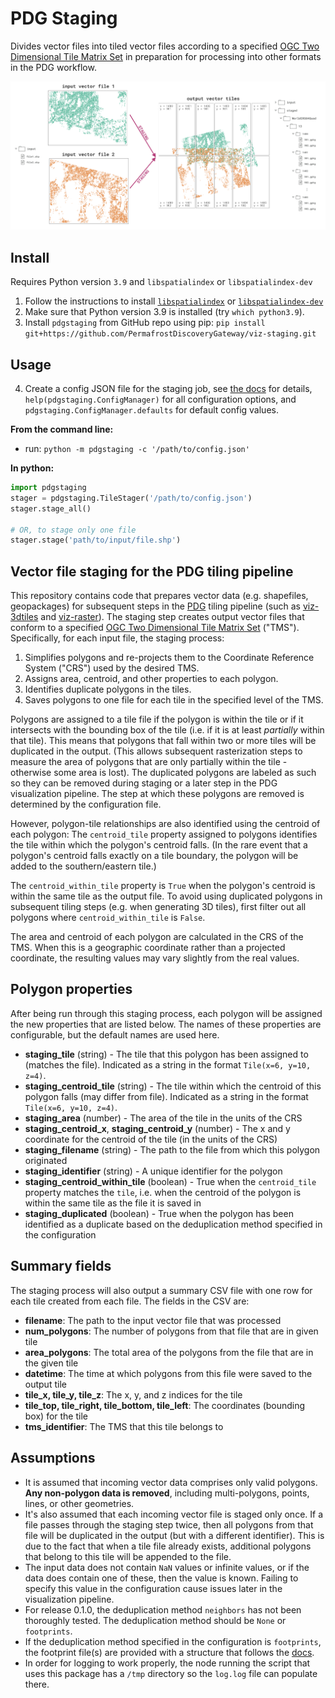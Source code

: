 # PDG Staging

Divides vector files into tiled vector files according to a specified [OGC Two Dimensional Tile Matrix Set](http://docs.opengeospatial.org/is/17-083r2/17-083r2.html) in preparation for processing into other formats in the PDG workflow.

![PDG staging summary](docs/images/staging_tldr.png)

## Install

Requires Python version `3.9` and `libspatialindex` or `libspatialindex-dev`

1. Follow the instructions to install [`libspatialindex`](https://libspatialindex.org/en/latest/) or [`libspatialindex-dev`](https://packages.ubuntu.com/bionic/libspatialindex-dev)
2. Make sure that Python version 3.9 is installed (try `which python3.9`).
3. Install `pdgstaging` from GitHub repo using pip: `pip install git+https://github.com/PermafrostDiscoveryGateway/viz-staging.git`

## Usage

4. Create a config JSON file for the staging job, see [the docs](docs/config.md) for details, `help(pdgstaging.ConfigManager)` for all configuration options, and `pdgstaging.ConfigManager.defaults` for default config values.

**From the command line:**
- run: `python -m pdgstaging -c '/path/to/config.json'`

**In python:**
```python
import pdgstaging
stager = pdgstaging.TileStager('/path/to/config.json')
stager.stage_all()

# OR, to stage only one file
stager.stage('path/to/input/file.shp')
```

## Vector file staging for the PDG tiling pipeline

This repository contains code that prepares vector data (e.g. shapefiles, geopackages) for subsequent steps in the [PDG](https://permafrost.arcticdata.io/) tiling pipeline (such as [viz-3dtiles](https://github.com/PermafrostDiscoveryGateway/viz-3dtiles) and [viz-raster](https://github.com/PermafrostDiscoveryGateway/viz-raster)). The staging step creates output vector files that conform to a specified [OGC Two Dimensional Tile Matrix Set](http://docs.opengeospatial.org/is/17-083r2/17-083r2.html) ("TMS"). Specifically, for each input file, the staging process:

1. Simplifies polygons and re-projects them to the Coordinate Reference System ("CRS") used by the desired TMS.
2. Assigns area, centroid, and other properties to each polygon.
3. Identifies duplicate polygons in the tiles. 
4. Saves polygons to one file for each tile in the specified level of the TMS.

Polygons are assigned to a tile file if the polygon is within the tile or if it intersects with the bounding box of the tile (i.e. if it is at least *partially* within that tile). This means that polygons that fall within two or more tiles will be duplicated in the output. (This allows subsequent rasterization steps to measure the area of polygons that are only partially within the tile - otherwise some area is lost). The duplicated polygons are labeled as such so they can be removed during staging or a later step in the PDG visualization pipeline. The step at which these polygons are removed is determined by the configuration file.  

However, polygon-tile relationships are also identified using the centroid of each polygon: The `centroid_tile` property assigned to polygons identifies the tile within which the polygon's centroid falls. (In the rare event that a polygon's centroid falls exactly on a tile boundary, the polygon will be added to the southern/eastern tile.)

The `centroid_within_tile` property is `True` when the polygon's centroid is within the same tile as the output file. To avoid using duplicated polygons in subsequent tiling steps (e.g. when generating 3D tiles), first filter out all polygons where `centroid_within_tile` is `False`.

The area and centroid of each polygon are calculated in the CRS of the TMS. When this is a geographic coordinate rather than a projected coordinate, the resulting values may vary slightly from the real values. 

## Polygon properties

After being run through this staging process, each polygon will be assigned the new properties that are listed below. The names of these properties are configurable, but the default names are used here.
- **staging_tile** (string) - The tile that this polygon has been assigned to (matches the file). Indicated as a string in the format `Tile(x=6, y=10, z=4)`.
- **staging_centroid_tile** (string) - The tile within which the centroid of this polygon falls (may differ from file). Indicated as a string in the format `Tile(x=6, y=10, z=4)`.
- **staging_area** (number) - The area of the tile in the units of the CRS
- **staging_centroid_x**, **staging_centroid_y** (number) - The x and y coordinate for the centroid of the tile (in the units of the CRS)
- **staging_filename** (string) - The path to the file from which this polygon originated
- **staging_identifier** (string) - A unique identifier for the polygon
- **staging_centroid_within_tile** (boolean) - True when the `centroid_tile` property matches the `tile`, i.e. when the centroid of the polygon is within the same tile as the file it is saved in
- **staging_duplicated** (boolean) - True when the polygon has been identified as a duplicate based on the deduplication method specified in the configuration

## Summary fields

The staging process will also output a summary CSV file with one row for each tile created from each file. The fields in the CSV are:
- **filename**: The path to the input vector file that was processed
- **num_polygons**: The number of polygons from that file that are in given tile
- **area_polygons**: The total area of the polygons from the file that are in the given tile
- **datetime**: The time at which polygons from this file were saved to the output tile
- **tile_x, tile_y, tile_z**: The x, y, and z indices for the tile
- **tile_top, tile_right, tile_bottom, tile_left**: The coordinates (bounding box) for the tile
- **tms_identifier**: The TMS that this tile belongs to

## Assumptions

- It is assumed that incoming vector data comprises only valid polygons. **Any non-polygon data is removed**, including multi-polygons, points, lines, or other geometries.
- It's also assumed that each incoming vector file is staged only once. If a file passes through the staging step twice, then all polygons from that file will be duplicated in the output (but with a different identifier). This is due to the fact that when a tile file already exists, additional polygons that belong to this tile will be appended to the file.
- The input data does not contain `NaN` values or infinite values, or if the data does contain one of these, then the value is known. Failing to specify this value in the configuration cause issues later in the visualization pipeline.
- For release 0.1.0, the deduplication method `neighbors` has not been thoroughly tested. The deduplication method should be `None` or `footprints`.
- If the deduplication method specified in the configuration is `footprints`, the footprint file(s) are provided with a structure that follows the [docs](https://github.com/PermafrostDiscoveryGateway/viz-staging/blob/main/docs/footprints.md).
- In order for logging to work properly, the node running the script that uses this package has a `/tmp` directory so the `log.log` file can populate there.

